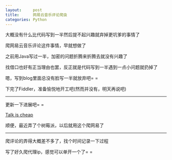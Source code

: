 ```yaml
---
layout:     post
title:      网易云音乐评论爬虫
categories: Python
---
```


大概没有什么比代码写到一半然后提不起兴趣就弃掉更坑爹的事情了

爬网易云音乐评论这件事情，早就想做了

之前用Java写过一半，加密的问题折腾来折腾去就没有兴趣了

找借口也好有正当理由也罢，反正就是代码写到一半遇到一点小问题就扔掉了

嗯，写到blog里面总没有脸写一半就放弃吧= =

下完了Fiddler，准备愉悦地开工吧(然而并没有，明天再说吧)

---

更新一下进展吧= =

[Talk is cheap][1]

顺便，最近弄了个树莓派，以后就用这个爬网易了

---

爬评论的弄得大概差不多了，找个时间记录一下过程

写了好久爬代理ip，感觉可以单开一个了= =

[1]: https://github.com/SilverW0o0W/Python/tree/master/Code/netease-music

 